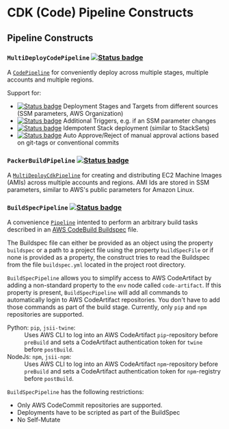 # CDK (Code) Pipeline Constructs

## Pipeline Constructs

### `MultiDeployCodePipeline` [![Status badge](https://img.shields.io/badge/Status-Working-green.svg)](https://shields.io/)

A [`CodePipeline`](https://docs.aws.amazon.com/cdk/api/v2/docs/aws-cdk-lib.pipelines.CodePipeline.html) for conveniently deploy across multiple stages, multiple accounts and multiple regions.

Support for:
* [![Status badge](https://img.shields.io/badge/Status-Working-green.svg)](https://shields.io/) Deployment Stages and Targets from different sources (SSM parameters, AWS Organization)
* [![Status badge](https://img.shields.io/badge/Status-Working-green.svg)](https://shields.io/) Additional Triggers, e.g. if an SSM parameter changes
* [![Status badge](https://img.shields.io/badge/Status-InProgress-yellow.svg)](https://shields.io/) Idempotent Stack deployment (similar to StackSets)
* [![Status badge](https://img.shields.io/badge/Status-InProgress-yellow.svg)](https://shields.io/) Auto Approve/Reject of manual approval actions based on git-tags or conventional commits

### `PackerBuildPipeline` [![Status badge](https://img.shields.io/badge/Status-Idea-yellow.svg)](https://shields.io/)

A [`MultiDeployCdkPipeline`]() for creating and distributing EC2 Machine Images (AMIs) across multiple accounts and regions. AMI Ids are stored in SSM parameters, similar to AWS's public parameters for Amazon Linux.

### `BuildSpecPipeline` [![Status badge](https://img.shields.io/badge/Status-Working-green.svg)](https://shields.io/)

A convenience [`Pipeline`](https://docs.aws.amazon.com/cdk/api/v2/docs/aws-cdk-lib.aws_codepipeline.Pipeline.html) intented to perform an arbitrary build tasks described in an [AWS CodeBuild Buildspec](https://docs.aws.amazon.com/codebuild/latest/userguide/build-spec-ref.html) file. 

The Buildspec file can either be provided as an object using the property `buildspec` or a path to a project file using the property `buildSpecFile` or if none is provided as a property, the construct tries to read the Buildspec from the file `buildspec.yml` located in the project root directory.

`BuildSpecPipeline` allows you to simplify access to AWS CodeArtifact by adding a non-standard property to the `env` node called `code-artifact`. If this property is present, `BuildSpecPipeline` will add all commands to automatically login to AWS CodeArtifact repositories. You don't have to add those commands as part of the build stage. Currently, only `pip` and `npm` repositories are supported.

<dl>
    <dt>Python: <code>pip</code>, <code>jsii-twine</code>:</dt>
    <dd>Uses AWS CLI to log into an AWS CodeArtifact <code>pip</code>-repository before <code>preBuild</code> and sets a CodeArtifact authentication token for <code>twine</code> before <code>postBuild</code>.</dd>
    <dt>NodeJs: <code>npm</code>, <code>jsii-npm</code>:</dt>
    <dd>Uses AWS CLI to log into an AWS CodeArtifact <code>npm</code>-repository before <code>preBuild</code> and sets a CodeArtifact authentication token for <code>npm</code>-registry before <code>postBuild</code>.</dd>
</dl>

`BuildSpecPipeline` has the following restrictions:
* Only AWS CodeCommit repositories are supported.
* Deployments have to be scripted as part of the BuildSpec
* No Self-Mutate
